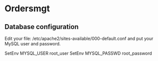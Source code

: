 # Ordersmgt


## Database configuration

Edit your file: /etc/apache2/sites-available/000-default.conf and put your MySQL user and password.

SetEnv MYSQL_USER root_user
SetEnv MYSQL_PASSWD root_password
